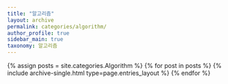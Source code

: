 ```yaml
---
title: "알고리즘"
layout: archive
permalink: categories/algorithm/
author_profile: true
sidebar_main: true
taxonomy: 알고리즘
---
```



{% assign posts = site.categories.Algorithm %}
{% for post in posts %} {% include archive-single.html type=page.entries_layout %} {% endfor %}
